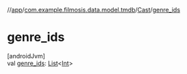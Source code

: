 //[app](../../../index.md)/[com.example.filmosis.data.model.tmdb](../index.md)/[Cast](index.md)/[genre_ids](genre_ids.md)

# genre_ids

[androidJvm]\
val [genre_ids](genre_ids.md): [List](https://kotlinlang.org/api/latest/jvm/stdlib/kotlin.collections/-list/index.html)&lt;[Int](https://kotlinlang.org/api/latest/jvm/stdlib/kotlin/-int/index.html)&gt;
